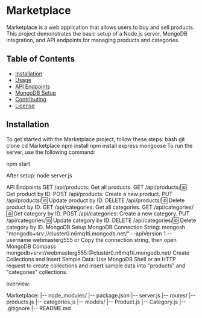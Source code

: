 # Marketplace

Marketplace is a web application that allows users to buy and sell products. This project demonstrates the basic setup of a Node.js server, MongoDB integration, and API endpoints for managing products and categories.

## Table of Contents

- [Installation](#installation)
- [Usage](#usage)
- [API Endpoints](#api-endpoints)
- [MongoDB Setup](#mongodb-setup)
- [Contributing](#contributing)
- [License](#license)

## Installation

To get started with the Marketplace project, follow these steps:
bash
git clone <repository-url>
cd Marketplace
npm install
npm install express mongoose
To run the server, use the following command:

npm start

After setup:
 node server.js

API Endpoints
GET /api/products: Get all products.
GET /api/products/:id: Get product by ID.
POST /api/products: Create a new product.
PUT /api/products/:id: Update product by ID.
DELETE /api/products/:id: Delete product by ID.
GET /api/categories: Get all categories.
GET /api/categories/:id: Get category by ID.
POST /api/categories: Create a new category.
PUT /api/categories/:id: Update category by ID.
DELETE /api/categories/:id: Delete category by ID.
MongoDB Setup
MongoDB Connection String: mongosh "mongodb+srv://cluster0.n6mq1ti.mongodb.net/" --apiVersion 1 --username webmasterg555 
or
Copy the connection string, then open MongoDB Compass
mongodb+srv://webmasterg555:<password>@cluster0.n6mq1ti.mongodb.net/
Create Collections and Insert Sample Data: Use MongoDB Shell or an HTTP request to create collections and insert sample data into "products" and "categories" collections.

overview:

Marketplace:
|-- node_modules/
|-- package.json
|-- server.js
|-- routes/
   |-- products.js
   |-- categories.js
|-- models/
   |-- Product.js
   |-- Category.js
|-- .gitignore
|-- README.md
